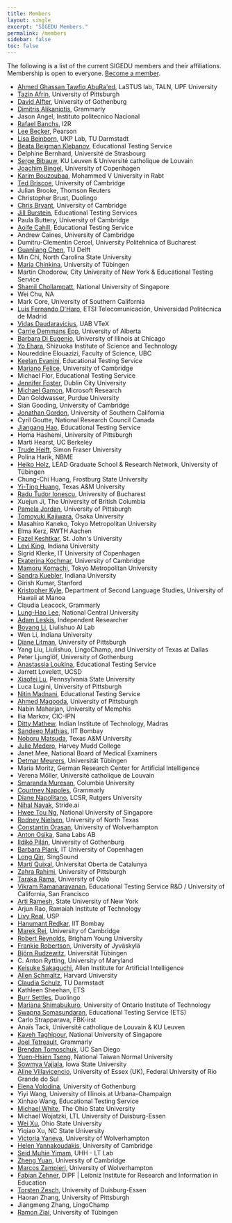 ```yaml
---
title: Members
layout: single
excerpt: "SIGEDU Members."
permalink: /members
sidebar: false
toc: false
---
```


The following is a list of the current SIGEDU members and their affiliations. Membership is open to everyone. [Become a member](https://docs.google.com/forms/d/e/1FAIpQLSep9q-QLIvCIVIcdyoJJA8y2Ql32YRCQfVWDNJx1FwNXD3L6Q/viewform).

- <a href="https://www.upf.edu/web/ahmed-aburaed">Ahmed Ghassan Tawfiq AbuRa'ed</a>, LaSTUS lab, TALN, UPF University<br/>
- <a href="https://people.cs.pitt.edu/~tazinafrin/">Tazin Afrin</a>, University of Pittsburgh<br/>
- <a href="https://spraakbanken.gu.se/swe/personal/david">David Alfter</a>, University of Gothenburg<br/>
- <a href="https://da352.user.srcf.net">Dimitris Alikaniotis</a>,&nbsp;Grammarly<br/>
- Jason Angel, Instituto politecnico Nacional<br/>
- <a href="https://www.rbanchs.com">Rafael Banchs</a>, I2R<br/>
- <a href="https://leebecker.com">Lee Becker</a>, Pearson<br/>
- <a href="https://www.ukp.tu-darmstadt.de/people/postdoctoral-researchers/dr-lisa-beinborn">Lisa Beinborn</a>, UKP Lab,&nbsp;TU Darmstadt<br/>
- <a href="https://sites.google.com/site/beatabeigmanklebanov/">Beata Beigman Klebanov</a>, Educational Testing Service<br/>
- Delphine Bernhard, Université&nbsp;de Strasbourg<br/>
- <a href="https://serge.bibauw.be">Serge Bibauw</a>, KU Leuven &amp; Université catholique de Louvain<br/>
- <a href="https://jbingel.github.io">Joachim Bingel</a>, University of Copenhagen<br/>
- <a href="www.emi.ac.ma/bouzoubaa">Karim Bouzoubaa</a>, Mohammed V University in Rabt<br/>
- <a href="https://www.cl.cam.ac.uk/~ejb1/">Ted Briscoe</a>, University of Cambridge<br/>
- Julian Brooke, Thomson Reuters<br/>
- Christopher Brust, Duolingo<br/>
- <a href="https://www.cl.cam.ac.uk/~cjb255/">Chris Bryant</a>, University of Cambridge<br/>
- <a href="https://sites.google.com/site/jbursteinets/">Jill Burstein</a>, Educational Testing Services<br/>
- Paula Buttery, University of Cambridge<br/>
- <a href="http://www.aoifecahill.com">Aoife Cahill</a>, Educational Testing Service<br/>
- Andrew Caines, University of Cambridge<br/>
- Dumitru-Clementin Cercel, University Politehnica of Bucharest<br/>
- <a href="https://angusglchen.github.io/">Guanliang Chen</a>, TU Delft<br/>
- Min Chi, North Carolina State University<br/>
- <a href="http://www.sfs.uni-tuebingen.de/~mchnkina/">Maria Chinkina</a>, University of Tübingen<br/>
- Martin Chodorow, City University of New York&nbsp;&amp; Educational Testing Service<br/>
- <a href="https://shamilcm.github.io">Shamil Chollampatt</a>, National University of Singapore<br/>
- Wei Chu, NA<br/>
- Mark Core, University of Southern California<br/>
- <a href="http://www-gth.die.upm.es/~lfdharo/index_en.php">Luis Fernando D'Haro</a>, ETSI Telecomunicación, Universidad Politécnica de Madrid<br/>
- <a href="http://textmining.lt">Vidas Daudaravicius</a>, UAB VTeX<br/>
- <a href="https://www.cdemmansepp.com/">Carrie Demmans Epp</a>, University of Alberta<br/>
- <a href="https://nlp.cs.uic.edu/">Barbara Di Eugenio</a>, University of Illinois at Chicago<br/>
- <a href="https://researchmap.jp/yo_ehara/">Yo Ehara</a>, Shizuoka Institute of Science and Technology<br/>
- Noureddine Elouazizi, Faculty of Science, UBC<br/>
- <a href="http://evanini.com/keelan.html">Keelan Evanini</a>, Educational Testing Service<br/>
- <a href="https://www.cl.cam.ac.uk/~mf501/">Mariano Felice</a>, University of Cambridge<br/>
- Michael Flor, Educational Testing Service<br/>
- <a href="https://www.computing.dcu.ie/~jfoster">Jennifer Foster</a>, Dublin City University<br/>
- <a href="https://www.microsoft.com/en-us/research/people/mgamon/">Michael Gamon</a>, Microsoft Research<br/>
- Dan Goldwasser, Purdue University<br/>
- Sian Gooding, University of Cambridge<br/>
- <a href="https://isi.edu/~jgordon">Jonathan Gordon</a>, University of Southern California<br/>
- Cyril Goutte, National Research Council Canada<br/>
- <a href="https://sites.google.com/site/jiangangstevenhao/">Jiangang Hao</a>, Educational Testing Service<br/>
- Homa Hashemi, University of Pittsburgh<br/>
- Marti Hearst, UC Berkeley<br/>
- <a href="https://www.sfu.ca/~heift">Trude Heift</a>, Simon Fraser University<br/>
- Polina Harik, NBME<br/>
- <a href="https://www.uni-tuebingen.de/forschung/forschungsschwerpunkte/graduiertenschule-und-forschungsnetzwerk-lead/mitglieder/heiko-holz.html">Heiko Holz</a>, LEAD Graduate School &amp; Research Network, University of Tübingen<br/>
- Chung-Chi Huang, Frostburg State University<br/>
- <a href="https://coralythuang.github.io/">Yi-Ting Huang</a>, Texas A&amp;M University<br/>
- <a href="https://raduionescu.herokuapp.com">Radu Tudor Ionescu</a>, University of Bucharest<br/>
- Xuejun Ji, The University of British Columbia</br>
- <a href="https://www.pitt.edu/~pjordan">Pamela Jordan</a>, University of Pittsburgh<br/>
- <a href="http://cl.sd.tmu.ac.jp/~kajiwara/cv.pdf">Tomoyuki Kajiwara</a>, Osaka University<br/>
- Masahiro Kaneko, Tokyo Metropolitan University<br/>
- Elma Kerz, RWTH Aachen<br/>
- <a href="https://www.stjohns.edu/academics/bio/dr-fazel-keshtkar">Fazel Keshtkar</a>, St. John's University<br/>
- <a href="http://cl.indiana.edu/~leviking/">Levi King</a>, Indiana University</br>
- Sigrid Klerke, IT University of Copenhagen<br/>
- <a href="https://www.cl.cam.ac.uk/~ek358/">Ekaterina Kochmar</a>, University of Cambridge<br/>
- <a href="http://cl.sd.tmu.ac.jp/~komachi/index.en.html">Mamoru Komachi</a>, Tokyo Metropolitan University<br/>
- <a href="http://cl.indiana.edu/~skuebler">Sandra Kuebler</a>, Indiana University<br/>
- Girish Kumar, Stanford<br/>
- <a href="http://www.kristopherkyle.com">Kristopher Kyle</a>, Department of Second Language Studies, University of Hawaii at Manoa<br/>
- Claudia Leacock, Grammarly<br/>
- <a href="https://www.lhlee.net/">Lung-Hao Lee</a>, National Central University<br/>
- <a href="https://lpmi-13.github.io/">Adam Leskis</a>, Independent Researcher<br/>
- <a href="http://www.boyangli.co">Boyang Li</a>, Liulishuo AI Lab<br/>
- Wen Li, Indiana University<br/>
- <a href="https://people.cs.pitt.edu/~litman/">Diane Litman</a>, University of Pittsburgh<br/>
- Yang Liu, Liulishuo, LingoChamp, and University of Texas at Dallas<br/>
- Peter Ljunglöf, University of Gothenburg<br/>
- <a href="http://www.aloukina.com">Anastassia Loukina</a>, Educational Testing Service<br/>
- Jarrett Lovelett, UCSD<br/>
- <a href="http://www.personal.psu.edu/xxl13">Xiaofei Lu</a>, Pennsylvania State University<br/>
- Luca Lugini, University of Pittsburgh<br/>
- <a href="https://desilinguist.org">Nitin Madnani</a>, Educational Testing Service<br/>
- <a href="https://sites.google.com/view/amagooda/home">Ahmed Magooda</a>, University of Pittsburgh<br/>
- Nabin Maharjan, University of Memphis<br/>
- Ilia Markov, CIC-IPN<br/>
- <a href="https://www.cse.iitm.ac.in/~ditty/">Ditty Mathew</a>, Indian Institute of Technology, Madras<br/>
- <a href="https://www.cse.iitb.ac.in/~sam/">Sandeep Mathias</a>, IIT Bombay<br/>
- <a href="http://people.tamu.edu/~mazda/">Noboru Matsuda</a>, Texas A&amp;M University<br/>
- <a href="https://cs.hmc.edu/~julie">Julie Medero</a>, Harvey Mudd College<br/>
- Janet Mee, National Board of Medical Examiners<br/>
- <a href="https://purl.org/dm">Detmar Meurers</a>, Universität Tübingen<br/>
- Maria Moritz, German Research Center for Artificial Intelligence<br/>
- Verena Möller, Université catholique de Louvain<br/>
- <a href="http://www.cs.columbia.edu/~smara/">Smaranda	Muresan</a>, Columbia University<br/>
- <a href="https://cs.jhu.edu/~napoles">Courtney Napoles</a>, Grammarly<br/>
- <a href="http://diane.sdf-us.org">Diane Napolitano</a>, LCSR, Rutgers University<br/>
- <a href="https://iampuntre.github.io">Nihal Nayak</a>, Stride.ai<br/>
- <a href="https://www.comp.nus.edu.sg/~nght/">Hwee Tou Ng</a>, National University of Singapore<br/>
- <a href="https://www.cse.unt.edu/~Nielsen">Rodney Nielsen</a>, University of North Texas<br/>
- <a href="http://dinel.org.uk">Constantin Orasan</a>, University of Wolverhampton<br/>
- <a href="https://se.linkedin.com/in/antonosika">Anton Osika</a>, Sana Labs AB<br/>
- <a href="https://www.linkedin.com/in/ildiko-pilan/?locale=en_US">Ildikó&nbsp;Pilán</a>, University of Gothenburg<br/>
- <a href="https://www.let.rug.nl/~bplank">Barbara Plank</a>, IT University of Copenhagen<br/>
- <a href="www.singsound.com">Long Qin</a>, SingSound<br/>
- <a href="http://www.martiquixal.org">Martí­ Quixal</a>, Universitat Oberta de Catalunya<br/>
- <a href="https://www.linkedin.com/in/zahra-rahimi-406bb966/">Zahra Rahimi</a>, University of Pittsburgh<br/>
- <a href="https://phylostar.github.io">Taraka Rama</a>, University of Oslo<br/>
- <a href="https://www.vikramr.com">Vikram Ramanarayanan</a>, Educational Testing Service R&amp;D / University of California, San Francisco<br/>
- <a href="https://www.cs.binghamton.edu/~artir/">Arti Ramesh</a>, State University of New York<br/>
- Arjun Rao, Ramaiah Institute of Technology<br/>
- <a href="https://livyreal.github.io/">Livy Real</a>, USP<br/>
- <a href="http://www.hanumantredkar.com">Hanumant Redkar</a>, IIT Bombay&nbsp;<br/>
- <a href="http://www.marekrei.com/">Marek Rei</a>, University of Cambridge<br/>
- <a href="https://reynoldsnlp.com">Robert Reynolds</a>, Brigham Young University<br/>
- <a href="https://frankie.robertson.name">Frankie Robertson</a>, University of Jyväskylä<br/>
- <a href="http://www.sfs.uni-tuebingen.de/~brzdwtz/">Björn&nbsp;Rudzewitz</a>,&nbsp;Universität&nbsp;Tübingen<br/>
- C. Anton Rytting, University of Maryland<br/>
- <a href="https://cs.jhu.edu/~keisuke/">Keisuke Sakaguchi</a>, Allen Institute for Artificial Intelligence<br/>
- <a href="https://scholar.harvard.edu/allen_schmaltz">Allen Schmaltz</a>, Harvard University<br/>
- <a href="https://www.ukp.tu-darmstadt.de/people/postdoctoral-researchers/dr-claudia-schulz/">Claudia Schulz</a>, TU Darmstadt<br/>
- Kathleen Sheehan, ETS<br/>
- <a href="http://burrsettles.com">Burr Settles</a>, Duolingo<br/>
- <a href="https://makemis.com">Mariana Shimabukuro</a>, University of Ontario Institute of Technology<br/>
- <a href="www.somasundaran.net">Swapna Somasundaran</a>, Educational Testing Service (ETS)<br/>
- Carlo Strapparava, FBK-irst<br/>
- Anaïs&nbsp;Tack, Université catholique de Louvain &amp; KU Leuven<br/>
- <a href="http://www.comp.nus.edu.sg/~kaveh">Kaveh Taghipour</a>, National University of Singapore<br/>
- <a href="https://www.cs.rochester.edu/~tetreaul/academic.html">Joel Tetreault</a>, Grammarly<br/>
- <a href="https://acsweb.ucsd.edu/~btomosch/">Brendan Tomoschuk</a>, UC San Diego<br/>
- <a href="https://web.ntnu.edu.tw/~samtseng/">Yuen-Hsien Tseng</a>, National Taiwan Normal University<br/>
- <a href="https://sowmya.public.iastate.edu/">Sowmya Vajjala</a>, Iowa State University<br/>
- <a href="https://sites.google.com/view/alinev">Aline Villavicencio</a>, University of Essex (UK), Federal University of Rio Grande do Sul<br/>
- <a href="https://spraakbanken.gu.se/personal/elena/">Elena Volodina</a>, University of Gothenburg<br/>
- Yiyi Wang, University of Illinois at Urbana-Champaign<br/>
- Xinhao Wang, Educational Testing Service<br/>
- <a href="http://u.osu.edu/mwhite/">Michael White</a>, The Ohio State University<br/>
- Michael Wojatzki, LTL University of Duisburg-Essen<br/>
- <a href="https://web.cse.ohio-state.edu/~weixu/">Wei Xu</a>, Ohio State University<br/>
- Yiqiao Xu, NC State University<br/>
- <a href="http://victoriayaneva.info">Victoria Yaneva</a>, University of Wolverhampton<br/>
- <a href="https://www.cl.cam.ac.uk/~hy260/">Helen Yannakoudakis</a>, University of Cambridge<br/>
- <a href="https://seyyaw.github.io/">Seid Muhie Yimam</a>, UHH - LT Lab<br/>
- <a href="https://www.cl.cam.ac.uk/~zy249/">Zheng Yuan</a>, University of Cambridge<br/>
- <a href="www.marcoszampieri.com">Marcos	Zampieri</a>, University of Wolverhampton<br/>
- <a href="https://www.dipf.de/en/institute/staff/zehner-fabian">Fabian Zehner</a>, DIPF \| Leibniz Institute for Research and Information in Education<br/>
- <a href="https://www.ltl.uni-due.de/team/torsten-zesch">Torsten Zesch</a>, University of Duisburg-Essen<br/>
- Haoran Zhang, University of Pittsburgh<br/>
- Jiangmeng Zhang, LingoChamp<br/>
- <a href="http://www.sfs.uni-tuebingen.de/~rziai">Ramon Ziai</a>, University of Tübingen<br/>
